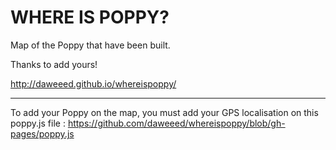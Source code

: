 WHERE IS POPPY?
===================

Map of the Poppy that have been built.

Thanks to add yours! 

http://daweeed.github.io/whereispoppy/

---------

To add your Poppy on the map, you must add your GPS localisation on this poppy.js file :
https://github.com/daweeed/whereispoppy/blob/gh-pages/poppy.js


